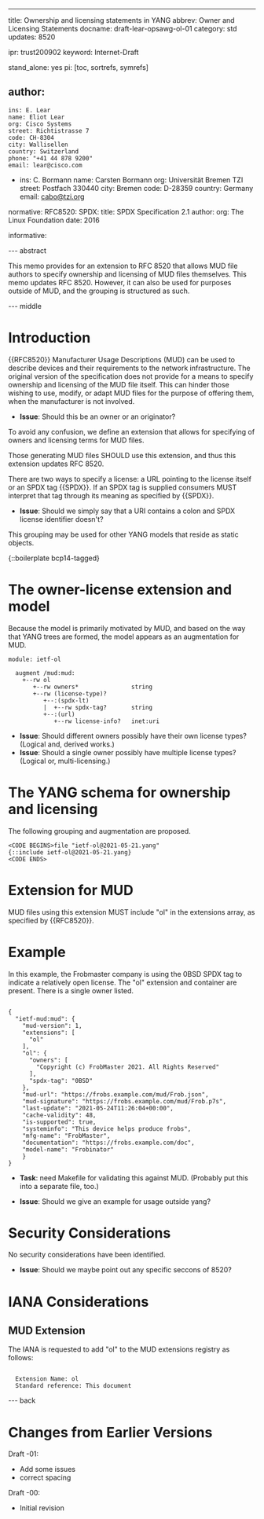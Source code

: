 ---
title: Ownership and licensing statements in YANG
abbrev: Owner and Licensing Statements
docname: draft-lear-opsawg-ol-01
category: std
updates: 8520

ipr: trust200902
keyword: Internet-Draft

stand_alone: yes
pi: [toc, sortrefs, symrefs]

author:
 -
    ins: E. Lear
    name: Eliot Lear
    org: Cisco Systems
    street: Richtistrasse 7
    code: CH-8304
    city: Wallisellen
    country: Switzerland
    phone: "+41 44 878 9200"
    email: lear@cisco.com
 -
    ins: C. Bormann
    name: Carsten Bormann
    org: Universität Bremen TZI
    street: Postfach 330440
    city: Bremen
    code: D-28359
    country: Germany
    email: cabo@tzi.org

normative:
   RFC8520:
   SPDX:
     title: SPDX Specification 2.1
     author:
       org: The Linux Foundation
     date: 2016

informative:

--- abstract

This memo provides for an extension to RFC 8520 that allows
MUD file authors to specify ownership and licensing of MUD
files themselves.  This memo updates RFC 8520.  However, it
can also be used for purposes outside of MUD, and the grouping
is structured as such.

--- middle

Introduction
============

{{RFC8520}} Manufacturer Usage Descriptions (MUD) can be used to
describe devices and their requirements to the network infrastructure.
The original version of the specification does not provide for a
means to specify ownership and licensing of the MUD file itself.  This
can hinder those wishing to use, modify, or adapt MUD files for the
purpose of offering them, when the manufacturer is not involved.

* **Issue**: Should this be an owner or an originator?

To avoid any confusion, we define an extension that allows for
specifying of owners and licensing terms for MUD files.

Those generating MUD files SHOULD use this extension, and
thus this extension updates RFC 8520.

There are two ways to specify a license: a URL pointing to the license
itself or an SPDX tag {{SPDX}}.  If an SPDX tag is supplied consumers
MUST interpret that tag through its meaning as specified by {{SPDX}}.

* **Issue**: Should we simply say that a URI contains a colon and SPDX
  license identifier doesn't?

This grouping may be used for other YANG models that reside as
static objects.

{::boilerplate bcp14-tagged}

The owner-license extension and model
======================================

Because the model is primarily motivated by MUD, and based
on the way that YANG trees are formed, the model appears as
an augmentation for MUD.

~~~~~~~~~
module: ietf-ol

  augment /mud:mud:
    +--rw ol
       +--rw owners*               string
       +--rw (license-type)?
          +--:(spdx-lt)
          |  +--rw spdx-tag?       string
          +--:(url)
             +--rw license-info?   inet:uri

~~~~~~~~~


* **Issue**: Should different owners possibly have their own license
  types?  (Logical and, derived works.)
* **Issue**: Should a single owner possibly have multiple license
  types?  (Logical or, multi-licensing.)


The YANG schema for ownership and licensing
============================

The following grouping and augmentation are proposed.

~~~~~
<CODE BEGINS>file "ietf-ol@2021-05-21.yang"
{::include ietf-ol@2021-05-21.yang}
<CODE ENDS>
~~~~~

Extension for MUD
=================

MUD files using this extension MUST include "ol" in the extensions
array, as specified by {{RFC8520}}.

Example
=======

In this example, the Frobmaster company is using the 0BSD SPDX
tag to indicate a relatively open license.  The "ol" extension
and container are present.  There is a single owner listed.

~~~~~~~~

{
  "ietf-mud:mud": {
    "mud-version": 1,
    "extensions": [
      "ol"
    ],
    "ol": {
      "owners": [
        "Copyright (c) FrobMaster 2021. All Rights Reserved"
      ],
      "spdx-tag": "0BSD"
    },
    "mud-url": "https://frobs.example.com/mud/Frob.json",
    "mud-signature": "https://frobs.example.com/mud/Frob.p7s",
    "last-update": "2021-05-24T11:26:04+00:00",
    "cache-validity": 48,
    "is-supported": true,
    "systeminfo": "This device helps produce frobs",
    "mfg-name": "FrobMaster",
    "documentation": "https://frobs.example.com/doc",
    "model-name": "Frobinator"
    }
}
~~~~~~~~

* **Task**: need Makefile for validating this against MUD.
  (Probably put this into a separate file, too.)

* **Issue**: Should we give an example for usage outside yang?

Security Considerations
=======================

No security considerations have been identified.

* **Issue**: Should we maybe point out any specific seccons of 8520?

IANA Considerations
===================

MUD Extension
-------------

The IANA is requested to add "ol" to the MUD
extensions registry as follows:

~~~~~~~

  Extension Name: ol
  Standard reference: This document

~~~~~~~


--- back


Changes from Earlier Versions
=============================

Draft -01:

  * Add some issues
  * correct spacing

Draft -00:

  * Initial revision
